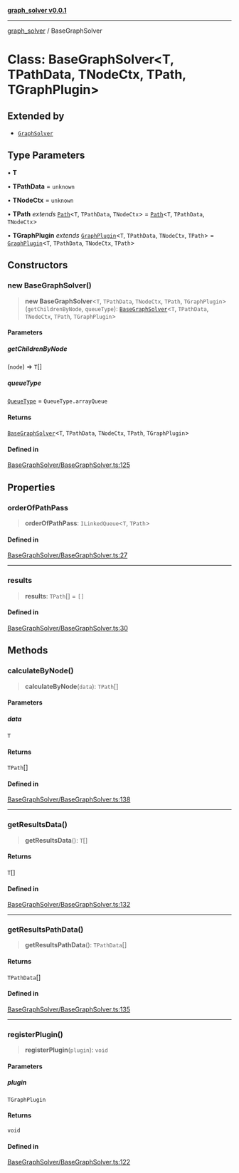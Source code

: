 [**graph_solver v0.0.1**](../README.md)

***

[graph_solver](../globals.md) / BaseGraphSolver

# Class: BaseGraphSolver\<T, TPathData, TNodeCtx, TPath, TGraphPlugin\>

## Extended by

- [`GraphSolver`](GraphSolver.md)

## Type Parameters

• **T**

• **TPathData** = `unknown`

• **TNodeCtx** = `unknown`

• **TPath** *extends* [`Path`](../interfaces/Path.md)\<`T`, `TPathData`, `TNodeCtx`\> = [`Path`](../interfaces/Path.md)\<`T`, `TPathData`, `TNodeCtx`\>

• **TGraphPlugin** *extends* [`GraphPlugin`](../interfaces/GraphPlugin.md)\<`T`, `TPathData`, `TNodeCtx`, `TPath`\> = [`GraphPlugin`](../interfaces/GraphPlugin.md)\<`T`, `TPathData`, `TNodeCtx`, `TPath`\>

## Constructors

### new BaseGraphSolver()

> **new BaseGraphSolver**\<`T`, `TPathData`, `TNodeCtx`, `TPath`, `TGraphPlugin`\>(`getChildrenByNode`, `queueType`): [`BaseGraphSolver`](BaseGraphSolver.md)\<`T`, `TPathData`, `TNodeCtx`, `TPath`, `TGraphPlugin`\>

#### Parameters

##### getChildrenByNode

(`node`) => `T`[]

##### queueType

[`QueueType`](../enumerations/QueueType.md) = `QueueType.arrayQueue`

#### Returns

[`BaseGraphSolver`](BaseGraphSolver.md)\<`T`, `TPathData`, `TNodeCtx`, `TPath`, `TGraphPlugin`\>

#### Defined in

[BaseGraphSolver/BaseGraphSolver.ts:125](https://github.com/ahibis/grapthSolver/blob/4dd4240a4478c04a5ad76de712e4c7919f8a6717/src/BaseGraphSolver/BaseGraphSolver.ts#L125)

## Properties

### orderOfPathPass

> **orderOfPathPass**: `ILinkedQueue`\<`T`, `TPath`\>

#### Defined in

[BaseGraphSolver/BaseGraphSolver.ts:27](https://github.com/ahibis/grapthSolver/blob/4dd4240a4478c04a5ad76de712e4c7919f8a6717/src/BaseGraphSolver/BaseGraphSolver.ts#L27)

***

### results

> **results**: `TPath`[] = `[]`

#### Defined in

[BaseGraphSolver/BaseGraphSolver.ts:30](https://github.com/ahibis/grapthSolver/blob/4dd4240a4478c04a5ad76de712e4c7919f8a6717/src/BaseGraphSolver/BaseGraphSolver.ts#L30)

## Methods

### calculateByNode()

> **calculateByNode**(`data`): `TPath`[]

#### Parameters

##### data

`T`

#### Returns

`TPath`[]

#### Defined in

[BaseGraphSolver/BaseGraphSolver.ts:138](https://github.com/ahibis/grapthSolver/blob/4dd4240a4478c04a5ad76de712e4c7919f8a6717/src/BaseGraphSolver/BaseGraphSolver.ts#L138)

***

### getResultsData()

> **getResultsData**(): `T`[]

#### Returns

`T`[]

#### Defined in

[BaseGraphSolver/BaseGraphSolver.ts:132](https://github.com/ahibis/grapthSolver/blob/4dd4240a4478c04a5ad76de712e4c7919f8a6717/src/BaseGraphSolver/BaseGraphSolver.ts#L132)

***

### getResultsPathData()

> **getResultsPathData**(): `TPathData`[]

#### Returns

`TPathData`[]

#### Defined in

[BaseGraphSolver/BaseGraphSolver.ts:135](https://github.com/ahibis/grapthSolver/blob/4dd4240a4478c04a5ad76de712e4c7919f8a6717/src/BaseGraphSolver/BaseGraphSolver.ts#L135)

***

### registerPlugin()

> **registerPlugin**(`plugin`): `void`

#### Parameters

##### plugin

`TGraphPlugin`

#### Returns

`void`

#### Defined in

[BaseGraphSolver/BaseGraphSolver.ts:122](https://github.com/ahibis/grapthSolver/blob/4dd4240a4478c04a5ad76de712e4c7919f8a6717/src/BaseGraphSolver/BaseGraphSolver.ts#L122)
